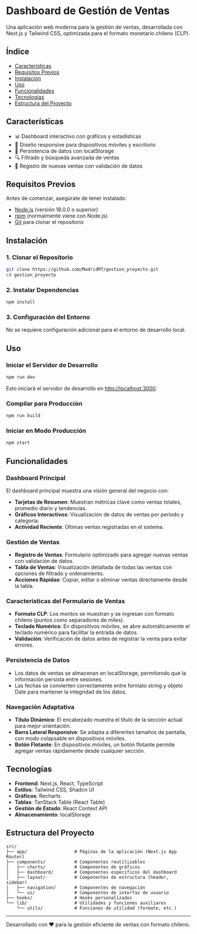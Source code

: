 # Dashboard de Gestión de Ventas

Una aplicación web moderna para la gestión de ventas, desarrollada con Next.js y Tailwind CSS, optimizada para el formato monetario chileno (CLP).

## Índice

- [Características](#características)
- [Requisitos Previos](#requisitos-previos)
- [Instalación](#instalación)
- [Uso](#uso)
- [Funcionalidades](#funcionalidades)
- [Tecnologías](#tecnologías)
- [Estructura del Proyecto](#estructura-del-proyecto)

## Características

- 📊 Dashboard interactivo con gráficos y estadísticas
- 📱 Diseño responsive para dispositivos móviles y escritorio
- 💾 Persistencia de datos con localStorage
- 🔍 Filtrado y búsqueda avanzada de ventas
- 📝 Registro de nuevas ventas con validación de datos

## Requisitos Previos

Antes de comenzar, asegúrate de tener instalado:

- [Node.js](https://nodejs.org/) (versión 18.0.0 o superior)
- [npm](https://www.npmjs.com/) (normalmente viene con Node.js)
- [Git](https://git-scm.com/) para clonar el repositorio

## Instalación

### 1. Clonar el Repositorio

```bash
git clone https://github.com/MadridM7/gestion_proyecto.git
cd gestion_proyecto
```

### 2. Instalar Dependencias

```bash
npm install
```

### 3. Configuración del Entorno

No se requiere configuración adicional para el entorno de desarrollo local.

## Uso

### Iniciar el Servidor de Desarrollo

```bash
npm run dev
```

Esto iniciará el servidor de desarrollo en [http://localhost:3000](http://localhost:3000).

### Compilar para Producción

```bash
npm run build
```

### Iniciar en Modo Producción

```bash
npm start
```

## Funcionalidades

### Dashboard Principal

El dashboard principal muestra una visión general del negocio con:

- **Tarjetas de Resumen**: Muestran métricas clave como ventas totales, promedio diario y tendencias.
- **Gráficos Interactivos**: Visualización de datos de ventas por período y categoría.
- **Actividad Reciente**: Últimas ventas registradas en el sistema.

### Gestión de Ventas

- **Registro de Ventas**: Formulario optimizado para agregar nuevas ventas con validación de datos.
- **Tabla de Ventas**: Visualización detallada de todas las ventas con opciones de filtrado y ordenamiento.
- **Acciones Rápidas**: Copiar, editar o eliminar ventas directamente desde la tabla.

### Características del Formulario de Ventas

- **Formato CLP**: Los montos se muestran y se ingresan con formato chileno (puntos como separadores de miles).
- **Teclado Numérico**: En dispositivos móviles, se abre automáticamente el teclado numérico para facilitar la entrada de datos.
- **Validación**: Verificación de datos antes de registrar la venta para evitar errores.

### Persistencia de Datos

- Los datos de ventas se almacenan en localStorage, permitiendo que la información persista entre sesiones.
- Las fechas se convierten correctamente entre formato string y objeto Date para mantener la integridad de los datos.

### Navegación Adaptativa

- **Título Dinámico**: El encabezado muestra el título de la sección actual para mejor orientación.
- **Barra Lateral Responsive**: Se adapta a diferentes tamaños de pantalla, con modo colapsable en dispositivos móviles.
- **Botón Flotante**: En dispositivos móviles, un botón flotante permite agregar ventas rápidamente desde cualquier sección.

## Tecnologías

- **Frontend**: Next.js, React, TypeScript
- **Estilos**: Tailwind CSS, Shadcn UI
- **Gráficos**: Recharts
- **Tablas**: TanStack Table (React Table)
- **Gestión de Estado**: React Context API
- **Almacenamiento**: localStorage

## Estructura del Proyecto

```
src/
├── app/                  # Páginas de la aplicación (Next.js App Router)
├── components/           # Componentes reutilizables
│   ├── charts/           # Componentes de gráficos
│   ├── dashboard/        # Componentes específicos del dashboard
│   ├── layout/           # Componentes de estructura (header, sidebar)
│   ├── navigation/       # Componentes de navegación
│   └── ui/               # Componentes de interfaz de usuario
├── hooks/                # Hooks personalizados
└── lib/                  # Utilidades y funciones auxiliares
    └── utils/            # Funciones de utilidad (formato, etc.)
```

---

Desarrollado con ❤️ para la gestión eficiente de ventas con formato chileno.
